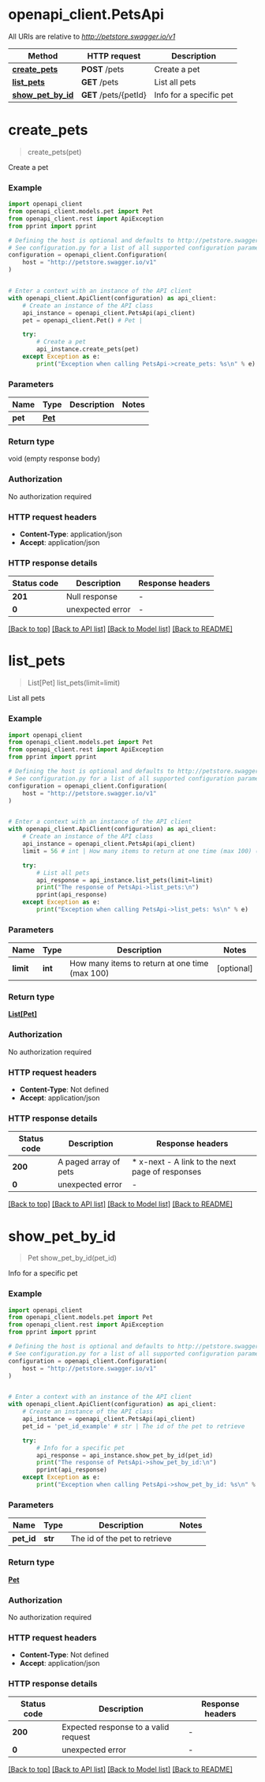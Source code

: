 # openapi_client.PetsApi

All URIs are relative to *http://petstore.swagger.io/v1*

Method | HTTP request | Description
------------- | ------------- | -------------
[**create_pets**](PetsApi.md#create_pets) | **POST** /pets | Create a pet
[**list_pets**](PetsApi.md#list_pets) | **GET** /pets | List all pets
[**show_pet_by_id**](PetsApi.md#show_pet_by_id) | **GET** /pets/{petId} | Info for a specific pet


# **create_pets**
> create_pets(pet)

Create a pet

### Example


```python
import openapi_client
from openapi_client.models.pet import Pet
from openapi_client.rest import ApiException
from pprint import pprint

# Defining the host is optional and defaults to http://petstore.swagger.io/v1
# See configuration.py for a list of all supported configuration parameters.
configuration = openapi_client.Configuration(
    host = "http://petstore.swagger.io/v1"
)


# Enter a context with an instance of the API client
with openapi_client.ApiClient(configuration) as api_client:
    # Create an instance of the API class
    api_instance = openapi_client.PetsApi(api_client)
    pet = openapi_client.Pet() # Pet | 

    try:
        # Create a pet
        api_instance.create_pets(pet)
    except Exception as e:
        print("Exception when calling PetsApi->create_pets: %s\n" % e)
```



### Parameters


Name | Type | Description  | Notes
------------- | ------------- | ------------- | -------------
 **pet** | [**Pet**](Pet.md)|  | 

### Return type

void (empty response body)

### Authorization

No authorization required

### HTTP request headers

 - **Content-Type**: application/json
 - **Accept**: application/json

### HTTP response details

| Status code | Description | Response headers |
|-------------|-------------|------------------|
**201** | Null response |  -  |
**0** | unexpected error |  -  |

[[Back to top]](#) [[Back to API list]](../README.md#documentation-for-api-endpoints) [[Back to Model list]](../README.md#documentation-for-models) [[Back to README]](../README.md)

# **list_pets**
> List[Pet] list_pets(limit=limit)

List all pets

### Example


```python
import openapi_client
from openapi_client.models.pet import Pet
from openapi_client.rest import ApiException
from pprint import pprint

# Defining the host is optional and defaults to http://petstore.swagger.io/v1
# See configuration.py for a list of all supported configuration parameters.
configuration = openapi_client.Configuration(
    host = "http://petstore.swagger.io/v1"
)


# Enter a context with an instance of the API client
with openapi_client.ApiClient(configuration) as api_client:
    # Create an instance of the API class
    api_instance = openapi_client.PetsApi(api_client)
    limit = 56 # int | How many items to return at one time (max 100) (optional)

    try:
        # List all pets
        api_response = api_instance.list_pets(limit=limit)
        print("The response of PetsApi->list_pets:\n")
        pprint(api_response)
    except Exception as e:
        print("Exception when calling PetsApi->list_pets: %s\n" % e)
```



### Parameters


Name | Type | Description  | Notes
------------- | ------------- | ------------- | -------------
 **limit** | **int**| How many items to return at one time (max 100) | [optional] 

### Return type

[**List[Pet]**](Pet.md)

### Authorization

No authorization required

### HTTP request headers

 - **Content-Type**: Not defined
 - **Accept**: application/json

### HTTP response details

| Status code | Description | Response headers |
|-------------|-------------|------------------|
**200** | A paged array of pets |  * x-next - A link to the next page of responses <br>  |
**0** | unexpected error |  -  |

[[Back to top]](#) [[Back to API list]](../README.md#documentation-for-api-endpoints) [[Back to Model list]](../README.md#documentation-for-models) [[Back to README]](../README.md)

# **show_pet_by_id**
> Pet show_pet_by_id(pet_id)

Info for a specific pet

### Example


```python
import openapi_client
from openapi_client.models.pet import Pet
from openapi_client.rest import ApiException
from pprint import pprint

# Defining the host is optional and defaults to http://petstore.swagger.io/v1
# See configuration.py for a list of all supported configuration parameters.
configuration = openapi_client.Configuration(
    host = "http://petstore.swagger.io/v1"
)


# Enter a context with an instance of the API client
with openapi_client.ApiClient(configuration) as api_client:
    # Create an instance of the API class
    api_instance = openapi_client.PetsApi(api_client)
    pet_id = 'pet_id_example' # str | The id of the pet to retrieve

    try:
        # Info for a specific pet
        api_response = api_instance.show_pet_by_id(pet_id)
        print("The response of PetsApi->show_pet_by_id:\n")
        pprint(api_response)
    except Exception as e:
        print("Exception when calling PetsApi->show_pet_by_id: %s\n" % e)
```



### Parameters


Name | Type | Description  | Notes
------------- | ------------- | ------------- | -------------
 **pet_id** | **str**| The id of the pet to retrieve | 

### Return type

[**Pet**](Pet.md)

### Authorization

No authorization required

### HTTP request headers

 - **Content-Type**: Not defined
 - **Accept**: application/json

### HTTP response details

| Status code | Description | Response headers |
|-------------|-------------|------------------|
**200** | Expected response to a valid request |  -  |
**0** | unexpected error |  -  |

[[Back to top]](#) [[Back to API list]](../README.md#documentation-for-api-endpoints) [[Back to Model list]](../README.md#documentation-for-models) [[Back to README]](../README.md)

